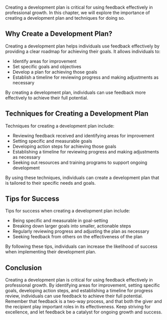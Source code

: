 
Creating a development plan is critical for using feedback effectively in professional growth. In this chapter, we will explore the importance of creating a development plan and techniques for doing so.

Why Create a Development Plan?
------------------------------

Creating a development plan helps individuals use feedback effectively by providing a clear roadmap for achieving their goals. It allows individuals to:

* Identify areas for improvement
* Set specific goals and objectives
* Develop a plan for achieving those goals
* Establish a timeline for reviewing progress and making adjustments as necessary

By creating a development plan, individuals can use feedback more effectively to achieve their full potential.

Techniques for Creating a Development Plan
------------------------------------------

Techniques for creating a development plan include:

* Reviewing feedback received and identifying areas for improvement
* Setting specific and measurable goals
* Developing action steps for achieving those goals
* Establishing a timeline for reviewing progress and making adjustments as necessary
* Seeking out resources and training programs to support ongoing development

By using these techniques, individuals can create a development plan that is tailored to their specific needs and goals.

Tips for Success
----------------

Tips for success when creating a development plan include:

* Being specific and measurable in goal-setting
* Breaking down larger goals into smaller, actionable steps
* Regularly reviewing progress and adjusting the plan as necessary
* Seeking feedback from others on the effectiveness of the plan

By following these tips, individuals can increase the likelihood of success when implementing their development plan.

Conclusion
----------

Creating a development plan is critical for using feedback effectively in professional growth. By identifying areas for improvement, setting specific goals, developing action steps, and establishing a timeline for progress review, individuals can use feedback to achieve their full potential. Remember that feedback is a two-way process, and that both the giver and the recipient play important roles in its effectiveness. Keep striving for excellence, and let feedback be a catalyst for ongoing growth and success.
